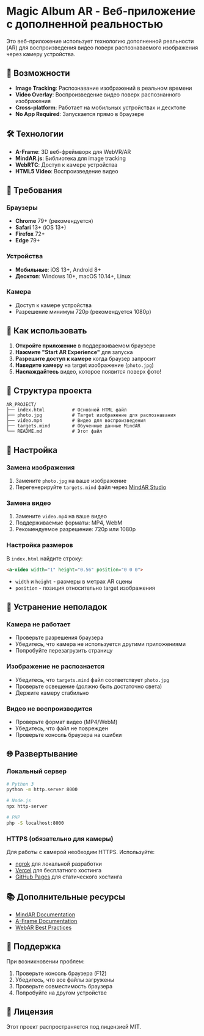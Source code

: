 # Magic Album AR - Веб-приложение с дополненной реальностью

Это веб-приложение использует технологию дополненной реальности (AR) для воспроизведения видео поверх распознаваемого изображения через камеру устройства.

## 🚀 Возможности

- **Image Tracking**: Распознавание изображений в реальном времени
- **Video Overlay**: Воспроизведение видео поверх распознанного изображения
- **Cross-platform**: Работает на мобильных устройствах и десктопе
- **No App Required**: Запускается прямо в браузере

## 🛠️ Технологии

- **A-Frame**: 3D веб-фреймворк для WebVR/AR
- **MindAR.js**: Библиотека для image tracking
- **WebRTC**: Доступ к камере устройства
- **HTML5 Video**: Воспроизведение видео

## 📱 Требования

### Браузеры
- **Chrome** 79+ (рекомендуется)
- **Safari** 13+ (iOS 13+)
- **Firefox** 72+
- **Edge** 79+

### Устройства
- **Мобильные**: iOS 13+, Android 8+
- **Десктоп**: Windows 10+, macOS 10.14+, Linux

### Камера
- Доступ к камере устройства
- Разрешение минимум 720p (рекомендуется 1080p)

## 🎯 Как использовать

1. **Откройте приложение** в поддерживаемом браузере
2. **Нажмите "Start AR Experience"** для запуска
3. **Разрешите доступ к камере** когда браузер запросит
4. **Наведите камеру** на target изображение (`photo.jpg`)
5. **Наслаждайтесь** видео, которое появится поверх фото!

## 📁 Структура проекта

```
AR_PROJECT/
├── index.html          # Основной HTML файл
├── photo.jpg           # Target изображение для распознавания
├── video.mp4           # Видео для воспроизведения
├── targets.mind        # Обученные данные MindAR
└── README.md           # Этот файл
```

## 🔧 Настройка

### Замена изображения
1. Замените `photo.jpg` на ваше изображение
2. Перегенерируйте `targets.mind` файл через [MindAR Studio](https://hiukim.github.io/mind-ar-js-doc/tools/compile)

### Замена видео
1. Замените `video.mp4` на ваше видео
2. Поддерживаемые форматы: MP4, WebM
3. Рекомендуемое разрешение: 720p или 1080p

### Настройка размеров
В `index.html` найдите строку:
```html
<a-video width="1" height="0.56" position="0 0 0">
```
- `width` и `height` - размеры в метрах AR сцены
- `position` - позиция относительно target изображения

## 🚨 Устранение неполадок

### Камера не работает
- Проверьте разрешения браузера
- Убедитесь, что камера не используется другими приложениями
- Попробуйте перезагрузить страницу

### Изображение не распознается
- Убедитесь, что `targets.mind` файл соответствует `photo.jpg`
- Проверьте освещение (должно быть достаточно света)
- Держите камеру стабильно

### Видео не воспроизводится
- Проверьте формат видео (MP4/WebM)
- Убедитесь, что файл не поврежден
- Проверьте консоль браузера на ошибки

## 🌐 Развертывание

### Локальный сервер
```bash
# Python 3
python -m http.server 8000

# Node.js
npx http-server

# PHP
php -S localhost:8000
```

### HTTPS (обязательно для камеры)
Для работы с камерой необходим HTTPS. Используйте:
- [ngrok](https://ngrok.com/) для локальной разработки
- [Vercel](https://vercel.com/) для бесплатного хостинга
- [GitHub Pages](https://pages.github.com/) для статического хостинга

## 📚 Дополнительные ресурсы

- [MindAR Documentation](https://hiukim.github.io/mind-ar-js-doc/)
- [A-Frame Documentation](https://aframe.io/docs/)
- [WebAR Best Practices](https://developers.google.com/ar/develop/webxr)

## 🤝 Поддержка

При возникновении проблем:
1. Проверьте консоль браузера (F12)
2. Убедитесь, что все файлы загружены
3. Проверьте совместимость браузера
4. Попробуйте на другом устройстве

## 📄 Лицензия

Этот проект распространяется под лицензией MIT. 